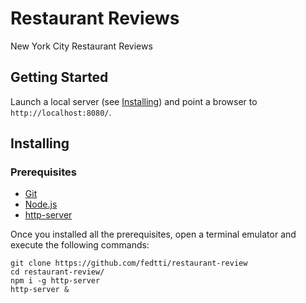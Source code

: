 # Restaurant Reviews

New York City Restaurant Reviews

## Getting Started

Launch a local server (see [Installing](Installing)) and point a browser to `http://localhost:8080/`.

## Installing

### Prerequisites

- [Git](https://git-scm.com/)
- [Node.js](https://nodejs.org/)
- [http-server](https://www.npmjs.com/package/http-server)

Once you installed all the prerequisites, open a terminal emulator and execute the following commands:

```
git clone https://github.com/fedtti/restaurant-review
cd restaurant-review/
npm i -g http-server
http-server &
```